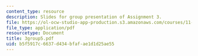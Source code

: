 ```yaml
---
content_type: resource
description: Slides for group presentation of Assignment 3.
file: https://ol-ocw-studio-app-production.s3.amazonaws.com/courses/11-946j-beijing-urban-design-studio-summer-2004/b5f5917c6637d434bfafae1d1d25ae55_3group5.pdf
file_type: application/pdf
resourcetype: Document
title: 3group5.pdf
uid: b5f5917c-6637-d434-bfaf-ae1d1d25ae55
---
```

